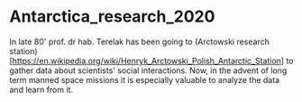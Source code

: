 # Antarctica_research_2020

In late 80' prof. dr hab. Terelak has been going to (Arctowski research station)[https://en.wikipedia.org/wiki/Henryk_Arctowski_Polish_Antarctic_Station] to gather data about scientists' social interactions. Now, in the advent of long term manned space missions it is especially valuable to analyze the data and learn from it.
